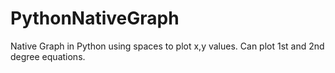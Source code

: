 # PythonNativeGraph
Native Graph in Python using spaces to plot x,y values. Can plot 1st and 2nd degree equations.
